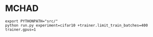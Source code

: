 # MCHAD 

```
export PYTHONPATH="src/"
python run.py experiment=cifar10 +trainer.limit_train_batches=400 trainer.gpus=1
```

